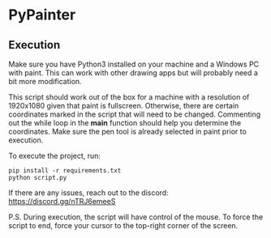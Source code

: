 # PyPainter

## Execution
Make sure you have Python3 installed on your machine and a Windows PC with paint. This can work with other drawing apps but will probably need a bit more modification.

This script should work out of the box for a machine with a resolution of 1920x1080 given that paint is fullscreen. Otherwise, there are certain coordinates marked in the script that will need to be changed. Commenting out the while loop in the __main__ function should help you determine the coordinates. Make sure the pen tool is already selected in paint prior to execution.

To execute the project, run:
```
pip install -r requirements.txt
python script.py
```

If there are any issues, reach out to the discord: https://discord.gg/nTRJ6emeeS

P.S. During execution, the script will have control of the mouse. To force the script to end, force your cursor to the top-right corner of the screen.

